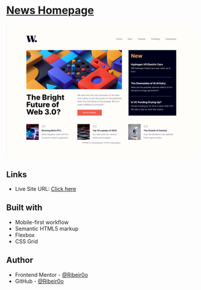 # [News Homepage](https://news-homepage-green.vercel.app/)

![Final version](./design/screenshot.png)

## Links

- Live Site URL: [Click here](https://news-homepage-green.vercel.app/)

## Built with

- Mobile-first workflow
- Semantic HTML5 markup
- Flexbox
- CSS Grid

## Author

- Frontend Mentor - [@Ribeir0o](https://www.frontendmentor.io/profile/Ribeir0o)
- GitHub - [@Ribeir0o](https://github.com/Ribeir0o/)
